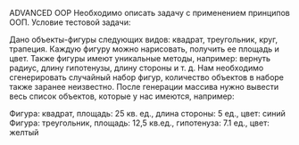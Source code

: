 ADVANCED OOP
Необходимо описать задачу с применением принципов ООП.
Условие тестовой задачи:

Дано объекты-фигуры следующих видов: квадрат, треугольник, круг, трапеция.
Каждую фигуру можно нарисовать, получить ее площадь и цвет.
Также фигуры имеют уникальные методы, например: вернуть радиус, длину гипотенузы, длину стороны и т. д.
Нам необходимо сгенерировать случайный набор фигур, количество объектов в наборе также заранее неизвестно.
После генерации массива нужно вывести весь список объектов, которые у нас имеются, например:

 Фигура: квадрат, площадь: 25 кв. ед., длина стороны: 5 ед., цвет: синий
 Фигура: треугольник, площадь: 12,5 кв.ед., гипотенуза: 7.1 ед., цвет: желтый
